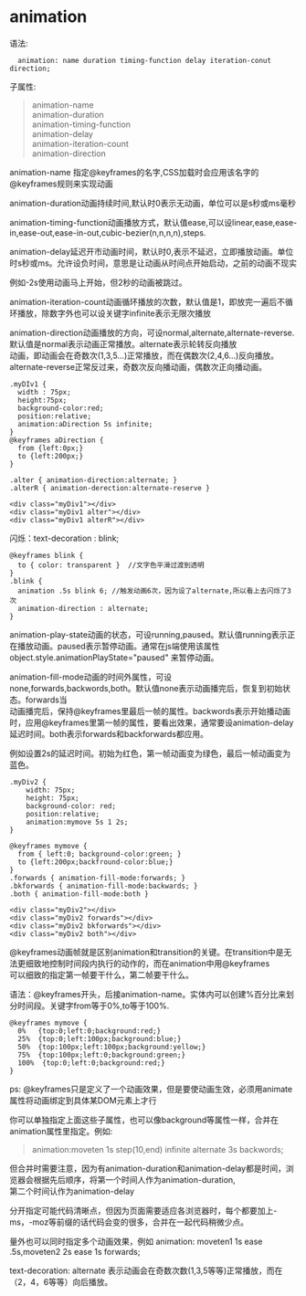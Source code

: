 # animation

语法:   

```
  animation: name duration timing-function delay iteration-conut direction;
```


子属性:  

> animation-name  
> animation-duration  
> animation-timing-function  
> animation-delay  
> animation-iteration-count  
> animation-direction  

animation-name 指定@keyframes的名字,CSS加载时会应用该名字的@keyframes规则来实现动画  

animation-duration动画持续时间,默认时0表示无动画，单位可以是s秒或ms毫秒  

animation-timing-function动画播放方式，默认值ease,可以设linear,ease,ease-in,ease-out,ease-in-out,cubic-bezier(n,n,n,n),steps.  

animation-delay延迟开市动画时间，默认时0,表示不延迟，立即播放动画。单位时s秒或ms。允许设负时间，意思是让动画从时间点开始启动，之前的动画不现实  

例如-2s使用动画马上开始，但2秒的动画被跳过。

animation-iteration-count动画循环播放的次数，默认值是1，即放完一遍后不循环播放，除数字外也可以设关键字infinite表示无限次播放  

animation-direction动画播放的方向，可设normal,alternate,alternate-reverse.默认值是normal表示动画正常播放。alternate表示轮转反向播放  
动画，即动画会在奇数次(1,3,5...)正常播放，而在偶数次(2,4,6...)反向播放。alternate-reverse正常反过来，奇数次反向播动画，偶数次正向播动画。  

```
.myDIv1 {
  width : 75px;
  height:75px;
  background-color:red;
  position:relative;
  animation:aDirection 5s infinite;
}
@keyframes aDirection {
  from {left:0px;}
  to {left:200px;}
}

.alter { animation-direction:alternate; }
.alterR { animation-derection:alternate-reserve }

<div class="myDiv1"></div>
<div class="myDiv1 alter"></div>
<div class="myDiv1 alterR"></div>
```


闪烁：text-decoration : blink;  

```
@keyframes blink {
  to { color: transparent }  //文字色平滑过渡到透明
}
.blink {
  animation .5s blink 6; //触发动画6次，因为设了alternate,所以看上去闪烁了3次
  animation-direction : alternate;
}
```

animation-play-state动画的状态，可设running,paused。默认值running表示正在播放动画。paused表示暂停动画。通常在js端使用该属性  
object.style.animationPlayState="paused" 来暂停动画。

animation-fill-mode动画的时间外属性，可设none,forwards,backwords,both。默认值none表示动画播完后，恢复到初始状态。forwards当  
动画播完后，保持@keyframes里最后一帧的属性。backwords表示开始播动画时，应用@keyframes里第一帧的属性，要看出效果，通常要设animation-delay  
延迟时间。both表示forwards和backforwards都应用。

例如设置2s的延迟时间。初始为红色，第一帧动画变为绿色，最后一帧动画变为蓝色。

```
.myDiv2 {
    width: 75px;
    height: 75px;
    background-color: red;
    position:relative;
    animation:mymove 5s 1 2s;
}

@keyframes mymove {
  from { left:0; background-color:green; }
  to {left:200px;backfround-color:blue;}
}
.forwards { animation-fill-mode:forwards; }
.bkforwards { animation-fill-mode:backwards; }
.both { animation-fill-mode:both }

<div class="myDiv2"></div>
<div class="myDiv2 forwards"></div>
<div class="myDiv2 bkforwards"></div>
<div class="myDiv2 both"></div>
```

@keyframes动画帧就是区别animation和transition的关键。在transition中是无法更细致地控制时间段内执行的动作的，而在animation中用@keyframes   
可以细致的指定第一帧要干什么，第二帧要干什么。  

语法：@keyframes开头，后接animation-name。实体内可以创建%百分比来划分时间段。关键字from等于0%,to等于100%.  

```
@keyframes mymove {
  0%   {top:0;left:0;background:red;}
  25%  {top:0;left:100px;background:blue;}
  50%  {top:100px;left:100px;background:yellow;}
  75%  {top:100px;left:0;background:green;}
  100%  {top:0;left:0;background:red;}
}
```

ps: @keyframes只是定义了一个动画效果，但是要使动画生效，必须用animate属性将动画绑定到具体某DOM元素上才行  

你可以单独指定上面这些子属性，也可以像background等属性一样，合并在animation属性里指定。例如:  

> animation:moveten 1s step(10,end) infinite alternate 3s backwords;

但合并时需要注意，因为有animation-duration和animation-delay都是时间，浏览器会根据先后顺序，将第一个时间人作为animation-duration,  
第二个时间认作为animation-delay  

分开指定可能代码清晰点，但因为页面需要适应各浏览器时，每个都要加上-ms，-moz等前缀的话代码会变的很多，合并在一起代码稍微少点。  

量外也可以同时指定多个动画效果，例如 animation: moveten1 1s ease .5s,moveten2 2s ease 1s forwards;


text-decoration: alternate 表示动画会在奇数次数(1,3,5等等)正常播放，而在（2，4，6等等）向后播放。





